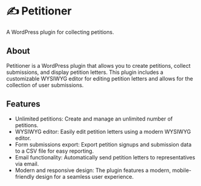 # ✍️ Petitioner
A WordPress plugin for collecting petitions.

## About
Petitioner is a WordPress plugin that allows you to create petitions, collect submissions, and display petition letters. This plugin includes a customizable WYSIWYG editor for editing petition letters and allows for the collection of user submissions.

## Features
- Unlimited petitions: Create and manage an unlimited number of petitions.
- WYSIWYG editor: Easily edit petition letters using a modern WYSIWYG editor.
- Form submissions export: Export petition signups and submission data to a CSV file for easy reporting.
- Email functionality: Automatically send petition letters to representatives via email.
- Modern and responsive design: The plugin features a modern, mobile-friendly design for a seamless user experience.
